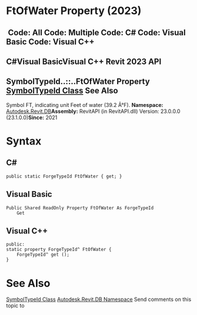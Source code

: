 # FtOfWater Property (2023)

﻿
 Code: All Code: Multiple Code: C# Code: Visual Basic Code: Visual C++   
---  
C#Visual BasicVisual C++
Revit 2023 API  
---  
SymbolTypeId..::..FtOfWater Property   
[SymbolTypeId Class](6f430fd2-cbd1-237a-d4f5-4c9697e945e1.md "SymbolTypeId Class") See Also  
---  
Symbol FT, indicating unit Feet of water (39.2 Â°F). 
**Namespace:** [Autodesk.Revit.DB](87546ba7-461b-c646-cbb1-2cb8f5bff8b2.md "Autodesk.Revit.DB Namespace")**Assembly:** RevitAPI (in RevitAPI.dll) Version: 23.0.0.0 (23.1.0.0)**Since:** 2021 
# Syntax
C#  
---  
```text
public static ForgeTypeId FtOfWater { get; }
```
  
Visual Basic  
---  
```text
Public Shared ReadOnly Property FtOfWater As ForgeTypeId
	Get
```
  
Visual C++  
---  
```text
public:
static property ForgeTypeId^ FtOfWater {
	ForgeTypeId^ get ();
}
```
  
# See Also
[SymbolTypeId Class](6f430fd2-cbd1-237a-d4f5-4c9697e945e1.md "SymbolTypeId Class")
[Autodesk.Revit.DB Namespace](87546ba7-461b-c646-cbb1-2cb8f5bff8b2.md "Autodesk.Revit.DB Namespace")
Send comments on this topic to 